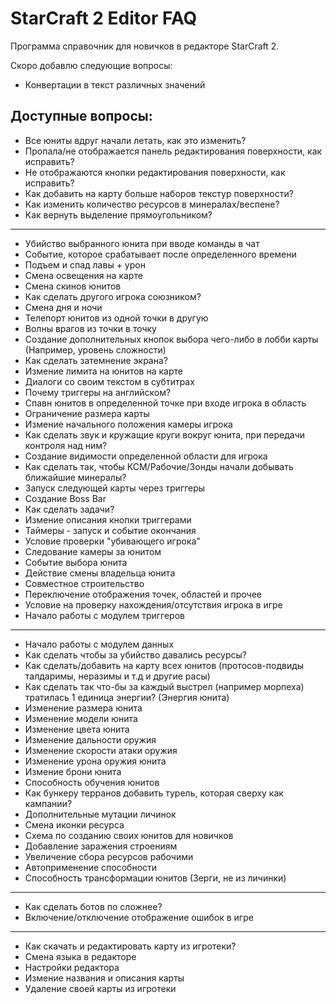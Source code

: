 # StarCraft 2 Editor FAQ  
Программа справочник для новичков в редакторе StarCraft 2.  

Скоро добавлю следующие вопросы:  
- Конвертации в текст различных значений

## Доступные вопросы:
- Все юниты вдруг начали летать, как это изменить?  
- Пропала/не отображается панель редактирования поверхности, как исправить?  
- Не отображаются кнопки редактирования поверхности, как исправить?  
- Как добавить на карту больше наборов текстур поверхности?  
- Как изменить количество ресурсов в минералах/веспене?  
- Как вернуть выделение прямоугольником?  
------------------------------------------------------------------  
- Убийство выбранного юнита при вводе команды в чат 
- Событие, которое срабатывает после определенного времени
- Подъем и спад лавы + урон  
- Смена освещения на карте 
- Смена скинов юнитов
- Как сделать другого игрока союзником? 
- Смена дня и ночи 
- Телепорт юнитов из одной точки в другую 
- Волны врагов из точки в точку 
- Создание дополнительных кнопок выбора чего-либо в лобби карты (Например, уровень сложности)
- Как сделать затемнение экрана?  
- Измение лимита на юнитов на карте
- Диалоги со своим текстом в субтитрах 
- Почему триггеры на английском?  
- Спавн юнитов в определенной точке при входе игрока в область
- Ограничение размера карты
- Измение начального положения камеры игрока
- Как сделать звук и кружащие круги вокруг юнита, при передачи контроля над ним? 
- Создание видимости определенной области для игрока
- Как сделать так, чтобы КСМ/Рабочие/Зонды начали добывать ближайшие минералы?
- Запуск следующей карты через триггеры
- Создание Boss Bar
- Как сделать задачи?
- Измение описания кнопки триггерами
- Таймеры - запуск и событие окончания
- Условие проверки "убивающего игрока"
- Следование камеры за юнитом
- Событие выбора юнита
- Действие смены владельца юнита
- Совместное строительство
- Переключение отображения точек, областей и прочее
- Условие на проверку нахождения/отсутствия игрока в игре
- Начало работы с модулем триггеров
------------------------------------------------------------------  
- Начало работы с модулем данных
- Как сделать чтобы за убийство давались ресурсы?  
- Как сделать/добавить на карту всех юнитов (протосов-подвиды талдаримы, неразимы и т.д и другие расы)  
- Как сделать так что-бы за каждый выстрел (например морпеха) тратилась 1 единица энергии? (Энергия юнита)  
- Изменение размера юнита
- Изменение модели юнита
- Изменение цвета юнита
- Изменение дальности оружия
- Изменение скорости атаки оружия
- Изменение урона оружия юнита
- Измение брони юнита
- Способность обучения юнитов
- Как бункеру терранов добавить турель, которая сверху как кампании?  
- Дополнительные мутации личинок
- Смена иконки ресурса
- Схема по созданию своих юнитов для новичков
- Добавление заражения строениям
- Увеличение сбора ресурсов рабочими
- Автоприменение способности
- Способность трансформации юнитов (Зерги, не из личинки)
------------------------------------------------------------------  
- Как сделать ботов по сложнее?
- Включение/отключение отображение ошибок в игре
------------------------------------------------------------------  
- Как скачать и редактировать карту из игротеки?  
- Смена языка в редакторе
- Настройки редактора  
- Измение названия и описания карты
- Удаление своей карты из игротеки
